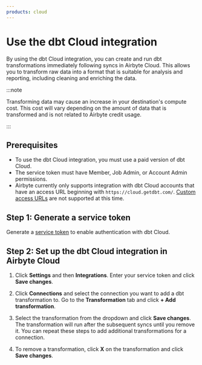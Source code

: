 ```yaml
---
products: cloud
---
```


# Use the dbt Cloud integration

By using the dbt Cloud integration, you can create and run dbt transformations immediately following syncs in Airbyte Cloud. This allows you to transform raw data into a format that is suitable for analysis and reporting, including cleaning and enriching the data.

:::note

Transforming data may cause an increase in your destination's compute cost. This cost will vary depending on the amount of data that is transformed and is not related to Airbyte credit usage.

:::

## Prerequisites
- To use the dbt Cloud integration, you must use a paid version of dbt Cloud.
- The service token must have Member, Job Admin, or Account Admin permissions.
- Airbyte currently only supports integration with dbt Cloud accounts that have an access URL beginning with `https://cloud.getdbt.com/`. [Custom access URLs](https://docs.getdbt.com/docs/cloud/about-cloud/access-regions-ip-addresses#accessing-your-account) are not supported at this time. 

## Step 1: Generate a service token

Generate a [service token](https://docs.getdbt.com/docs/dbt-cloud-apis/service-tokens#generate-service-account-tokens) to enable authentication with dbt Cloud.

## Step 2: Set up the dbt Cloud integration in Airbyte Cloud

1. Click **Settings** and then **Integrations**. Enter your service token and click **Save changes**.

2. Click **Connections** and select the connection you want to add a dbt transformation to. Go to the **Transformation** tab and click **+ Add transformation**. 

3. Select the transformation from the dropdown and click **Save changes**. The transformation will run after the subsequent syncs until you remove it. You can repeat these steps to add additional transformations for a connection.

4. To remove a transformation, click **X** on the transformation and click **Save changes**.
